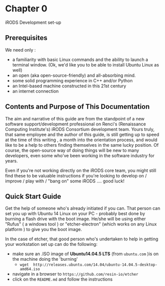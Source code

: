 # Chapter 0

iRODS Development set-up

Prerequisites
-------------

We need only :

* a familiarity with basic Linux commands and the ability to launch a terminal window. (Ok, we'd like you to be able to install Ubuntu Linux as well)
* an open (aka open-source-friendly) and all-absorbing mind. 
* some solid programming experience in C++  and/or Python
* an Intel-based machine constructed in this 21st century 
* an internet connection
 
Contents and Purpose of This Documentation
----------
The aim and narrative of this guide are from the standpoint of a new software support/development professional on Renci's (Renaissance Computing Institute's) iRODS Consortium development team.  Yours truly, that same employee and the author of this guide, is still getting up to speed at the time of this writing , a month into the orientation process, and would like to be a help to others finding themselves in the same lucky position. Of course, the open-source way of doing things will be new to many developers, even some who've been working in the software industry for years.

Even if you're not working directly on the iRODS core team, you might still find these to be valuable instructions if you're looking to develop on / improve / play with / "bang on" some iRODS .... good luck!

Quick Start Guide
-----------------
Get the help of someone who's already initiated if you can. That person can set you up with Ubuntu 14 Linux on your PC - probably best done by burning a flash drive with the boot image. He/she will be using either "Rufus" ( a windows tool ) or "etcher-electron" (which works on any Linux platform ) to give you the boot image.

In the case of etcher, that good person who's undertaken to help in getting your workstation set up can do the following:
* make sure an .ISO image of **Ubuntu14.04.5 LTS** (from `ubuntu.com` )is on the machine doing the 'burning'
    - `wget  http://releases.ubuntu.com/14.04/ubuntu-14.04.5-desktop-amd64.iso `
* navigate in a browser to `https://github.com/resin-io/etcher`
* click on the `README.md` and follow the instructions
